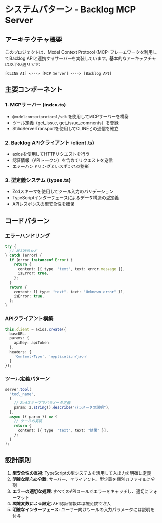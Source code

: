 # システムパターン - Backlog MCP Server

## アーキテクチャ概要
このプロジェクトは、Model Context Protocol (MCP) フレームワークを利用してBacklog APIと連携するサーバーを実装しています。基本的なアーキテクチャは以下の通りです:

```
[CLINE AI] <---> [MCP Server] <---> [Backlog API]
```

## 主要コンポーネント

### 1. MCPサーバー (index.ts)
- `@modelcontextprotocol/sdk` を使用してMCPサーバーを構築
- ツール定義（get_issue, get_issue_comments）を登録
- StdioServerTransportを使用してCLINEとの通信を確立

### 2. Backlog APIクライアント (client.ts)
- axiosを使用してHTTPリクエストを行う
- 認証情報（APIトークン）を含めてリクエストを送信
- エラーハンドリングとレスポンスの整形

### 3. 型定義システム (types.ts)
- Zodスキーマを使用してツール入力のバリデーション
- TypeScriptインターフェースによるデータ構造の型定義
- APIレスポンスの型安全性を確保

## コードパターン

### エラーハンドリング
```typescript
try {
  // API通信など
} catch (error) {
  if (error instanceof Error) {
    return {
      content: [{ type: "text", text: error.message }],
      isError: true,
    };
  }
  return {
    content: [{ type: "text", text: "Unknown error" }],
    isError: true,
  };
}
```

### APIクライアント構築
```typescript
this.client = axios.create({
  baseURL,
  params: {
    apiKey: apiToken
  },
  headers: {
    'Content-Type': 'application/json'
  }
});
```

### ツール定義パターン
```typescript
server.tool(
  "tool_name",
  {
    // Zodスキーマでパラメータ定義
    param: z.string().describe("パラメータの説明"),
  },
  async ({ param }) => {
    // ツールの実装
    return {
      content: [{ type: "text", text: "結果" }],
    };
  }
);
```

## 設計原則
1. **型安全性の重視**: TypeScriptの型システムを活用して入出力を明確に定義
2. **明確な関心の分離**: サーバー、クライアント、型定義を個別のファイルに分割
3. **エラーの適切な処理**: すべてのAPIコールでエラーをキャッチし、適切にフォーマット
4. **環境変数による設定**: API認証情報は環境変数で注入
5. **明確なインターフェース**: ユーザー向けツールの入力パラメータには説明を付与
